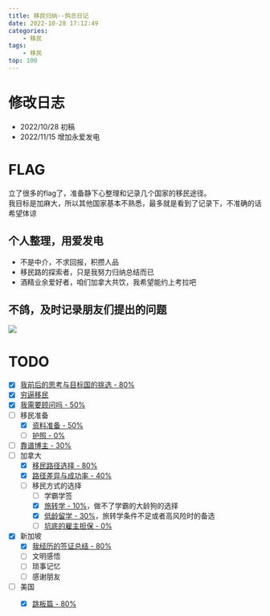 ```yaml
---
title: 移民归纳--鸽总日记
date: 2022-10-28 17:12:49
categories:
    - 移民
tags:
    - 移民
top: 100
---
```

# 修改日志
* 2022/10/28 初稿
* 2022/11/15 增加永爱发电
# FLAG
立了很多的flag了，准备静下心整理和记录几个国家的移民途径。  
我目标是加麻大，所以其他国家基本不熟悉，最多就是看到了记录下，不准确的话希望体谅   

## 个人整理，用爱发电
- 不是中介，不求回报，积攒人品
- 移民路的探索者，只是我努力归纳总结而已
- 酒精业余爱好者，咱们加拿大共饮，我希望能约上考拉吧


## 不鸽，及时记录朋友们提出的问题
![](never.jpg)

# TODO
- [x] [我前后的思考与目标国的挑选 - 80% ](/2022/10/31/imm-my-choice/)
- [x] [穷逼移民](/2022/11/02/imm-poor/)
- [x] [我需要顾问吗 - 50%](/2022/10/31/imm-consultant/)
- [ ] 移民准备
    - [x] [资料准备 - 50%](/2022/11/02/imm-prepare-material/)
    - [ ] [护照 - 0%](/2022/11/02/imm-passport/)
- [ ] [靠谱博主 - 30% ](/2022/10/28/imm-youtuber/)
- [ ] 加拿大
    - [x] [移民路径选择 - 80% ](/2022/11/05/imm-ca-choice/)
    - [x] [路径差异与成功率 - 40%](/2022/10/31/imm-ca-visa-review/)
    - [ ] 移民方式的选择
        - [ ] 学霸学签
        - [x] [旅转学 - 10%](/2022/11/05/imm-ca-travel2study/)，做不了学霸的大龄狗的选择
        - [x] [低龄留学 - 30%](/2022/11/05/imm-ca-kid/)，旅转学条件不足或者高风险时的备选
        - [ ] [坑底的雇主担保 - 0%]()
- [x] 新加坡
    - [x] [我经历的签证总结 - 80%](/2022/11/02/imm-sg-01/)
    - [ ] 文明感悟
    - [ ] 琐事记忆
    - [ ] 感谢朋友
- [ ] 美国
    - [x] [跳板篇 - 80% ](/2022/11/02/imm-usa-jump/) 


